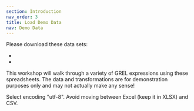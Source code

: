 ```yaml
---
section: Introduction
nav_order: 3
title: Load Demo Data
nav: Demo Data
---
```


Please download these data sets:

- 
- 

This workshop will walk through a variety of GREL expressions using these spreadsheets. 
The data and transformations are for demonstration purposes only and may not actually make any sense!

Select encoding "utf-8".
Avoid moving between Excel (keep it in XLSX) and CSV.
